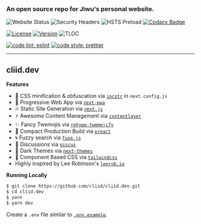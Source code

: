 ### An open source repo for Jiwu's personal website.

![Website Status](https://img.shields.io/website?down_color=lightgrey&down_message=offline&up_color=blue&up_message=online&url=https%3A%2F%2Fcliid.dev)
![Security Headers](https://img.shields.io/security-headers?url=https%3A%2F%2Fcliid.dev)
![HSTS Preload](https://img.shields.io/hsts/preload/cliid.dev)
[![Codacy Badge](https://api.codacy.com/project/badge/Grade/c1d7161de7ef4f4ea047b8ae83dd3351)](https://app.codacy.com/gh/cliid/cliid.dev?utm_source=github.com&utm_medium=referral&utm_content=cliid/cliid.dev&utm_campaign=Badge_Grade_Settings)

[![License](https://img.shields.io/github/license/cliid/cliid.dev)](https://github.com/cliid/cliid.dev/blob/main/LICENSE)
[![Version](https://img.shields.io/github/package-json/v/cliid/cliid.dev)](https://github.com/cliid/cliid.dev/blob/main/package.json)
![TLOC](https://img.shields.io/tokei/lines/github/cliid/cliid.dev)

[![code lint: eslint](https://img.shields.io/badge/code_lint-eslint-472fb9.svg)](https://github.com/eslint/eslint)
[![code style: prettier](https://img.shields.io/badge/code_style-prettier-ff69b4.svg)](https://github.com/prettier/prettier)

---

## cliid.dev

**Features**

- 🧶 CSS minification & obfuscation via [`incstr`](https://github.com/anatol-grabowski/incstr) in `next.config.js`
- 🚀 Progressive Web App via [`next-pwa`](https://github.com/shadowwalker/next-pwa)
- 🔥 Static Site Generation via [`next.js`](https://github.com/vercel/next.js)
- ⚡ Awesome Content Management via [`contentlayer`](https://github.com/contentlayerdev/contentlayer)
- ✨ Fancy Twemojis via [`rehype-twemojify`](https://github.com/cliid/rehype-twemojify)
- 🧊 Compact Production Build via [`preact`](https://github.com/preactjs/preact/)
- 🌀 Fuzzy search via [`fuse.js`](https://github.com/krisk/Fuse)
- 💬 Discussions via [`giscus`](https://github.com/laymonage/giscus)
- 🌉 Dark Themes via [`next-themes`](https://github.com/pacocoursey/next-themes)
- 🧱 Component Based CSS via [`tailwindcss`](https://github.com/tailwindlabs/tailwindcss)
- Highly inspired by Lee Robinson's [`leerob.io`](https://leerob.io)

**Running Locally**

```bash
$ git clone https://github.com/cliid/cliid.dev.git
$ cd cliid.dev
$ yarn
$ yarn dev
```

Create a `.env` file similar to [`.env.example`](https://github.com/cliid/cliid.dev/blob/main/.env.example).
